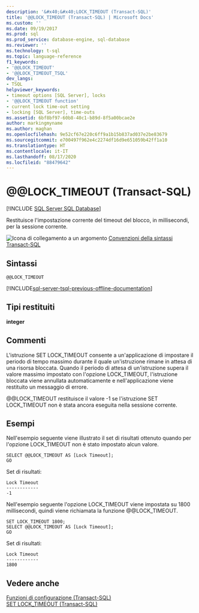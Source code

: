 ```yaml
---
description: '&#x40;&#x40;LOCK_TIMEOUT (Transact-SQL)'
title: '@@LOCK_TIMEOUT (Transact-SQL) | Microsoft Docs'
ms.custom: ''
ms.date: 09/19/2017
ms.prod: sql
ms.prod_service: database-engine, sql-database
ms.reviewer: ''
ms.technology: t-sql
ms.topic: language-reference
f1_keywords:
- '@@LOCK_TIMEOUT'
- '@@LOCK_TIMEOUT_TSQL'
dev_langs:
- TSQL
helpviewer_keywords:
- timeout options [SQL Server], locks
- '@@LOCK_TIMEOUT function'
- current lock time-out setting
- locking [SQL Server], time-outs
ms.assetid: 6bf8bf97-60b8-40c1-b89d-8f5a00bcae2e
author: markingmyname
ms.author: maghan
ms.openlocfilehash: 9e52cf67e220c6ff9a1b15b837ad037e2be83679
ms.sourcegitcommit: e700497f962e4c2274df16d9e651059b42ff1a10
ms.translationtype: HT
ms.contentlocale: it-IT
ms.lasthandoff: 08/17/2020
ms.locfileid: "88479642"
---
```

# <a name="x40x40lock_timeout-transact-sql"></a>&#x40;&#x40;LOCK_TIMEOUT (Transact-SQL)
[!INCLUDE [SQL Server SQL Database](../../includes/applies-to-version/sql-asdb.md)]

  Restituisce l'impostazione corrente del timeout del blocco, in millisecondi, per la sessione corrente.  
  
 ![Icona di collegamento a un argomento](../../database-engine/configure-windows/media/topic-link.gif "Icona di collegamento a un argomento") [Convenzioni della sintassi Transact-SQL](../../t-sql/language-elements/transact-sql-syntax-conventions-transact-sql.md)  
  
## <a name="syntax"></a>Sintassi  
  
```  
@@LOCK_TIMEOUT  
```  
  
[!INCLUDE[sql-server-tsql-previous-offline-documentation](../../includes/sql-server-tsql-previous-offline-documentation.md)]

## <a name="return-types"></a>Tipi restituiti
 **integer**  
  
## <a name="remarks"></a>Commenti  
 L'istruzione SET LOCK_TIMEOUT consente a un'applicazione di impostare il periodo di tempo massimo durante il quale un'istruzione rimane in attesa di una risorsa bloccata. Quando il periodo di attesa di un'istruzione supera il valore massimo impostato con l'opzione LOCK_TIMEOUT, l'istruzione bloccata viene annullata automaticamente e nell'applicazione viene restituito un messaggio di errore.  
  
 @@LOCK_TIMEOUT restituisce il valore -1 se l'istruzione SET LOCK_TIMEOUT non è stata ancora eseguita nella sessione corrente.  
  
## <a name="examples"></a>Esempi  
 Nell'esempio seguente viene illustrato il set di risultati ottenuto quando per l'opzione LOCK_TIMEOUT non è stato impostato alcun valore.  
  
```  
SELECT @@LOCK_TIMEOUT AS [Lock Timeout];  
GO  
```  
  
 Set di risultati:  
  
```  
Lock Timeout  
------------  
-1  
```  
  
 Nell'esempio seguente l'opzione LOCK_TIMEOUT viene impostata su 1800 millisecondi, quindi viene richiamata la funzione @@LOCK_TIMEOUT.  
  
```  
SET LOCK_TIMEOUT 1800;  
SELECT @@LOCK_TIMEOUT AS [Lock Timeout];  
GO  
```  
  
 Set di risultati:  
  
```  
Lock Timeout  
------------  
1800          
```  
  
## <a name="see-also"></a>Vedere anche  
 [Funzioni di configurazione &#40;Transact-SQL&#41;](../../t-sql/functions/configuration-functions-transact-sql.md)   
 [SET LOCK_TIMEOUT &#40;Transact-SQL&#41;](../../t-sql/statements/set-lock-timeout-transact-sql.md)  
  
  
